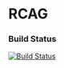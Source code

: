 # RCAG
### Build Status
[![Build Status](https://travis-ci.org/wsngamerz/RCAG.svg?branch=master)](https://travis-ci.org/RealStep/RCAG)

